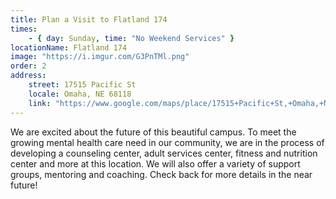 ```yaml
---
title: Plan a Visit to Flatland 174
times:
    - { day: Sunday, time: "No Weekend Services" }
locationName: Flatland 174
image: "https://i.imgur.com/G3PnTMl.png"
order: 2
address:
    street: 17515 Pacific St
    locale: Omaha, NE 68118
    link: "https://www.google.com/maps/place/17515+Pacific+St,+Omaha,+NE+68118/data=!4m2!3m1!1s0x8793f1b1a777faa7:0x75b1adff7187af70?sa=X&ved=2ahUKEwiJ7eLjp5zrAhXQW80KHbpvBiIQ8gEwAHoECFwQAQ"
---
```


We are excited about the future of this beautiful campus. To meet the growing mental health care need in our community, we are in the process of developing a counseling center, adult services center, fitness and nutrition center and more at this location. We will also offer a variety of support groups, mentoring and coaching. Check back for more details in the near future!
